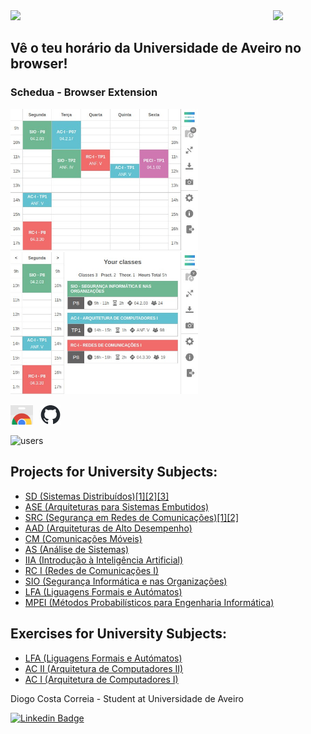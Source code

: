 <div>
  <img align="left" src="https://github-readme-stats-mu-gules.vercel.app/api?username=digas99&count_private=true&show_icons=true&theme=github_dark" width="420"/>
  <img src="https://github-readme-stats-mu-gules.vercel.app/api/top-langs/?username=digas99&theme=github_dark&layout=compact"/>
</div>

## Vê o teu horário da Universidade de Aveiro no browser!

### Schedua - Browser Extension

<a href="https://chrome.google.com/webstore/detail/schedua/hdidghpdffhhefdafcajajjocjbmbnml">
  <p float="left">
    <img src="images/picture1.jpg" width="300">
    <img src="images/picture2.jpg" width="300">
  </p>
</a>
  
<p float="left">
  <a href="https://chrome.google.com/webstore/detail/schedua/hdidghpdffhhefdafcajajjocjbmbnml"><img alt="Install" src="images/Google_Chrome_Web_Store_icon_2015.svg.png" width="36"></a>
  &nbsp;
  <a href="https://github.com/digas99/schedule-ua">
    <picture>
      <source media="(prefers-color-scheme: dark)" srcset="images/github-mark-white.png">
      <img alt="Repository" src="images/github-mark.png" width="32">
    </picture>
  </a>
</p>

![users](https://img.shields.io/chrome-web-store/users/hdidghpdffhhefdafcajajjocjbmbnml?color=3fa7ca&label=Chrome%20Users)

## Projects for University Subjects:

- [SD (Sistemas Distribuídos)](https://github.com/digas99/sd-project1)[[1]](https://github.com/digas99/sd-project1)[[2]](https://github.com/digas99/sd-project2)[[3]](https://github.com/digas99/sd-project3)
- [ASE (Arquiteturas para Sistemas Embutidos)](https://github.com/digas99/ase-project)
- [SRC (Segurança em Redes de Comunicações)](https://github.com/paulogil93/ua-mect-src/tree/main/Report_1)[[1]](https://github.com/paulogil93/ua-mect-src/tree/main/Report_1)[[2]](https://github.com/paulogil93/ua-mect-src/tree/main/Report_2)
- [AAD (Arquiteturas de Alto Desempenho)](https://github.com/digas99/aad-projects)
- [CM (Comunicações Móveis)](https://github.com/digas99/cm-project-wlan2)
- [AS (Análise de Sistemas)](https://github.com/digas99/as-project)
- [IIA (Introdução à Inteligência Artificial)](https://github.com/digas99/iia-project-sokoban)
- [RC I (Redes de Comunicações I)](https://github.com/digas99/rc1-project)
- [SIO (Segurança Informática e nas Organizações)](https://github.com/digas99/sio-project-1)
- [LFA (Liguagens Formais e Autómatos)](https://github.com/digas99/lfa-project-geometrics)
- [MPEI (Métodos Probabilísticos para Engenharia Informática)](https://github.com/digas99/mpei-project-library-management)

## Exercises for University Subjects:

- [LFA (Liguagens Formais e Autómatos)](https://github.com/digas99/lfa-exercicios)
- [AC II (Arquitetura de Computadores II)](https://github.com/digas99/ac2-exercicios)
- [AC I (Arquitetura de Computadores I)](https://github.com/digas99/ac1-exercicios)



Diogo Costa Correia - Student at Universidade de Aveiro

[![Linkedin Badge](https://img.shields.io/badge/-LinkedIn-0e76a8?style=flat-square&logo=Linkedin&logoColor=white)](https://www.linkedin.com/in/digas99/)

<!--
**digas99/digas99** is a ✨ _special_ ✨ repository because its `README.md` (this file) appears on your GitHub profile.

Here are some ideas to get you started:

- 🔭 I’m currently working on ...
- 🌱 I’m currently learning ...
- 👯 I’m looking to collaborate on ...
- 🤔 I’m looking for help with ...
- 💬 Ask me about ...
- 📫 How to reach me: ...
- 😄 Pronouns: ...
- ⚡ Fun fact: ...
-->
